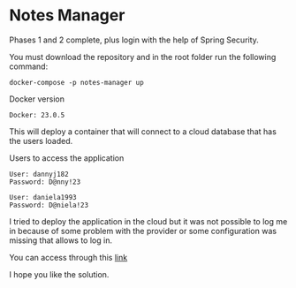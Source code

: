 # Notes Manager

Phases 1 and 2 complete, plus login with the help of Spring Security.

You must download the repository and in the root folder run the following command:

```
docker-compose -p notes-manager up
```

Docker version

```
Docker: 23.0.5
```

This will deploy a container that will connect to a cloud database that has the users loaded.

Users to access the application

```
User: dannyj182
Password: D@nny!23

User: daniela1993
Password: D@niela!23
```

I tried to deploy the application in the cloud but it was not possible to log me in because of some problem with the provider or some configuration was missing that allows to log in.

You can access through this [link](https://notes-manager.up.railway.app)

I hope you like the solution.